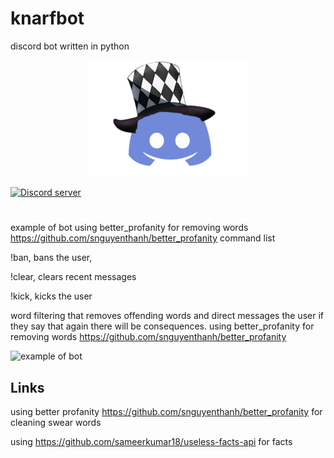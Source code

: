 # knarfbot
discord bot written in python
<p align="center">
  <a href="https://discord.gg/88HW2GF8Nd">
 <img alt="icon" src="./docs/media/icon.png">
  </a>
</p>
  <a href="https://discord.gg/88HW2GF8Nd">
 <img alt="Discord server"  src="https://img.shields.io/discord/170691335953580032?logo=discord&style=flat-square"></a>


#




example of bot
using better_profanity for removing words https://github.com/snguyenthanh/better_profanity
command list

!ban, bans the user, 

!clear, clears recent messages 

!kick, kicks the user

word filtering that removes offending words and direct messages the user if they say that again there will be consequences. using better_profanity for removing words https://github.com/snguyenthanh/better_profanity



![example of bot](https://i.imgur.com/GeP3bGF.gif)

## Links
using better profanity https://github.com/snguyenthanh/better_profanity for cleaning swear words

using https://github.com/sameerkumar18/useless-facts-api for facts
